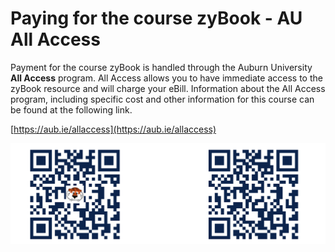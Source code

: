 # Paying for the course zyBook - AU All Access

Payment for the course zyBook is handled through the Auburn University **All
Access** program. All Access allows you to have immediate access to the zyBook
resource and will charge your eBill. Information about the All Access program,
including specific cost and other information for this course can be found at
the following link.

[https://aub.ie/allaccess](https://aub.ie/allaccess)

![All Access](img/allaccessQR.png)


